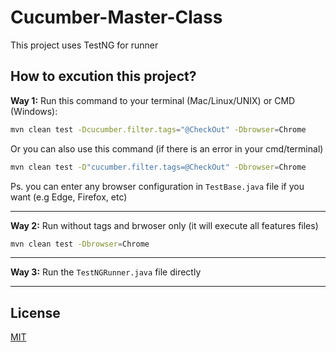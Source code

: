 # Cucumber-Master-Class

This project uses TestNG for runner

## How to excution this project?
**Way 1:** 
Run this command to your terminal (Mac/Linux/UNIX) or CMD (Windows): 
```bash
mvn clean test -Dcucumber.filter.tags="@CheckOut" -Dbrowser=Chrome
```

Or you can also use this command (if there is an error in your cmd/terminal)
```bash
mvn clean test -D"cucumber.filter.tags=@CheckOut" -Dbrowser=Chrome
```

Ps. you can enter any browser configuration in ```TestBase.java``` file if you want (e.g Edge, Firefox, etc)
________________

**Way 2:**
Run without tags and brwoser only (it will execute all features files)
```bash
mvn clean test -Dbrowser=Chrome
```  
 ________________
 
**Way 3:**
Run the ```TestNGRunner.java``` file directly
________________

## License
[MIT](https://choosealicense.com/licenses/mit/)
